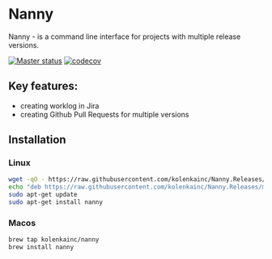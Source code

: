 # Nanny

Nanny - is a command line interface for projects with multiple release versions.

[![Master status](https://api.travis-ci.com/kolenkainc/nanny.svg?branch=master "master status")](https://travis-ci.com/github/kolenkainc/Nanny/branches)
[![codecov](https://codecov.io/gh/kolenkainc/nanny/branch/master/graph/badge.svg?token=32CKSF3ZS6)](https://codecov.io/gh/kolenkainc/Nanny)

## Key features:
  - creating worklog in Jira
  - creating Github Pull Requests for multiple versions

## Installation
### Linux
```bash
wget -qO - https://raw.githubusercontent.com/kolenkainc/Nanny.Releases/master/PUBLIC.KEY | sudo apt-key add -
echo "deb https://raw.githubusercontent.com/kolenkainc/Nanny.Releases/master/ focal main" | sudo tee /etc/apt/sources.list.d/kolenka.list
sudo apt-get update
sudo apt-get install nanny
```
### Macos
```bash
brew tap kolenkainc/nanny
brew install nanny
```
